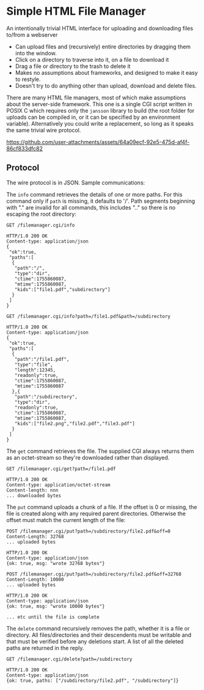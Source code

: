 # Simple HTML File Manager

An intentionally trivial HTML interface for uploading and downloading files to/from a webserver

* Can upload files and (recursively) entire directories by dragging them into the window.
* Click on a directory to traverse into it, on a file to download it
* Drag a file or directory to the trash to delete it
* Makes no assumptions about frameworks, and designed to make it easy to restyle.
* Doesn't try to do anything other than upload, download and delete files.
  
There are many HTML file managers, most of which make assumptions about the server-side framework. This one is a single CGI script written in POSIX C which requires only the `jansson` library to build (the root folder for uploads can be compiled in, or it can be specified by an environment variable). Alternatively you could write a replacement, so long as it speaks the same trivial wire protocol.

https://github.com/user-attachments/assets/64a09ecf-92e5-475d-af4f-86cf833dfc82


## Protocol
The wire protocol is in JSON. Sample communications:

The `info` command retrieves the details of one or more paths. For this command only if `path` is missing, it defaults to '/'. Path segments beginning with "." are invalid for all commands, this includes ".." so there is no escaping the root directory:
```
GET /filemanager.cgi/info

HTTP/1.0 200 OK
Content-type: application/json
{
 "ok":true,
 "paths":[
  {
   "path":"/",
   "type":"dir",
   "ctime":1755860087,
   "mtime":1755860087,
   "kids":["file1.pdf","subdirectory"]
  }
 ]
}

GET /filemanager.cgi/info?path=/file1.pdf&path=/subdirectory

HTTP/1.0 200 OK
Content-type: application/json
{
 "ok":true,
 "paths":[
  {
   "path":"/file1.pdf",
   "type":"file",
   "length":12345,
   "readonly":true,
   "ctime":1755860087,
   "mtime":1755860087
  },{
   "path":"/subdirectory",
   "type":"dir",
   "readonly":true,
   "ctime":1755860087,
   "mtime":1755860087,
   "kids":["file2.png","file2.pdf","file3.pdf"]
  }
 ]
}
```

The `get` command retrieves the file. The supplied CGI always returns them as an octet-stream so they're downloaded rather than displayed.
```
GET /filemanager.cgi/get?path=/file1.pdf

HTTP/1.0 200 OK
Content-type: application/octet-stream
Content-length: nnn
... downloaded bytes
```

The `put` command uploads a chunk of a file. If the offset is 0 or missing, the file is created along with any required parent directories. Otherwise the offset must match the current length of the file:
```
POST /filemanager.cgi/put?path=/subdirectory/file2.pdf&off=0
Content-Length: 32768
... uploaded bytes

HTTP/1.0 200 OK
Content-type: application/json
{ok: true, msg: "wrote 32768 bytes"}

POST /filemanager.cgi/put?path=/subdirectory/file2.pdf&off=32768
Content-Length: 10000
... uploaded bytes

HTTP/1.0 200 OK
Content-type: application/json
{ok: true, msg: "wrote 10000 bytes"}

... etc until the file is complete
```

The `delete` command recursively removes the path, whether it is a file or directory. All files/directories and their descendents must be writable and that must be verified before any deletions start. A list of all the deleted paths are returned in the reply.

```
GET /filemanager.cgi/delete?path=/subdirectory

HTTP/1.0 200 OK
Content-type: application/json
{ok: true, paths: ["/subdirectory/file2.pdf", "/subdirectory"]}

```
